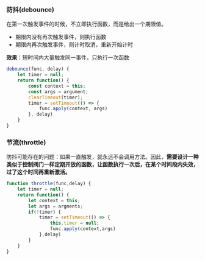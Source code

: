 ### 防抖(debounce)

在第一次触发事件的时候，不立即执行函数，而是给出一个期限值。

* 期限内没有再次触发事件，则执行函数
* 期限内再次触发事件，则计时取消，重新开始计时

**效果**：短时间内大量触发同一事件，只执行一次函数

```javascript
debounce(func, delay) {
    let timer = null;
    return function() {
        const context = this;
        const args = argument;
        clearTimeout(timer);
        timer = setTimeout(() => {
            func.apply(context, args)
        }, delay)
    }
}
```



### 节流(throttle)

防抖可能存在的问题：如果一直触发，就永远不会调用方法。因此，**需要设计一种类似于控制阀门一样定期开放的函数，让函数执行一次后，在某个时间段内失效，过了这个时间再重新激活。**

```javascript
function throttle(func,delay) {
    let timer = null;
    return function() {
        let context = this;
        let args = argments;
        if(!timer) {
            timer = setTimeout(() => {
                this.timer = null;
                func.apply(context,args)
            },delay)
        }
    }
}
```




